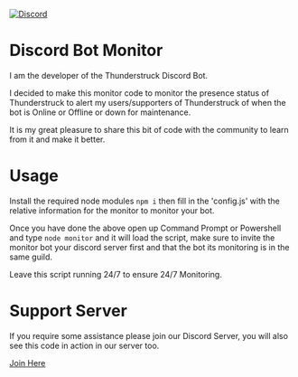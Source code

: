  [![Discord](https://img.shields.io/badge/-Discord-05122A?style=flat&logo=discord)](https://discord.gg/sEgv6gvHMs)

# Discord Bot Monitor

I am the developer of the Thunderstruck Discord Bot.

I decided to make this monitor code to monitor the presence status of Thunderstruck to alert my users/supporters of Thunderstruck of when the bot is Online or Offline or down for maintenance.

It is my great pleasure to share this bit of code with the community to learn from it and make it better.

# Usage
Install the required node modules
`npm i`
then fill in the 'config.js' with the relative information for the monitor to monitor your bot.

Once you have done the above open up Command Prompt or Powershell and type `node monitor` and it will load the script,
make sure to invite the monitor bot your discord server first and that the bot its monitoring is in the same guild.

Leave this script running 24/7 to ensure 24/7 Monitoring.

# Support Server
If you require some assistance please join our Discord Server, you will also see this code in action in our server too.
 
[Join Here](https://discord.gg/sEgv6gvHMs)
